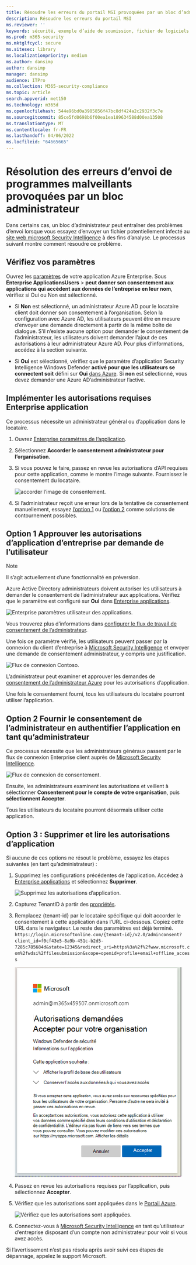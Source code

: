 ```yaml
---
title: Résoudre les erreurs du portail MSI provoquées par un bloc d’administration
description: Résoudre les erreurs du portail MSI
ms.reviewer: ''
keywords: sécurité, exemple d’aide de soumission, fichier de logiciels malveillants, fichier virus, fichier cheval de Troie, envoyer, envoyer à Microsoft, envoyer un exemple, virus, cheval de Troie, ver, non détecté, ne détecte pas, e-mail microsoft, programme malveillant e-mail, je pense que c’est un programme malveillant, je pense que c’est un virus, où puis-je envoyer un virus, est-ce un virus, MSE, ne détecte pas, aucune signature, aucune détection, fichier suspect,  MMPC, Centre de protection Microsoft contre les programmes malveillants, chercheurs, analystes, WDSI, renseignement de sécurité
ms.prod: m365-security
ms.mktglfcycl: secure
ms.sitesec: library
ms.localizationpriority: medium
ms.author: dansimp
author: dansimp
manager: dansimp
audience: ITPro
ms.collection: M365-security-compliance
ms.topic: article
search.appverid: met150
ms.technology: m365d
ms.openlocfilehash: 544e96bd0a3985856f47bc8df424a2c2932f3c7e
ms.sourcegitcommit: 85ce5fd0698b6f00ea1ea189634588d00ea13508
ms.translationtype: MT
ms.contentlocale: fr-FR
ms.lasthandoff: 04/06/2022
ms.locfileid: "64665665"
---
```

# <a name="troubleshooting-malware-submission-errors-caused-by-administrator-block"></a>Résolution des erreurs d’envoi de programmes malveillants provoquées par un bloc administrateur

Dans certains cas, un bloc d’administrateur peut entraîner des problèmes d’envoi lorsque vous essayez d’envoyer un fichier potentiellement infecté au [site web microsoft Security Intelligence](https://www.microsoft.com/wdsi) à des fins d’analyse. Le processus suivant montre comment résoudre ce problème.

## <a name="review-your-settings"></a>Vérifiez vos paramètres

Ouvrez les [paramètres](https://portal.azure.com/#blade/Microsoft_AAD_IAM/StartboardApplicationsMenuBlade/UserSettings/menuId/) de votre application Azure Enterprise. Sous **Enterprise ApplicationsUsers** >   **peut donner son consentement aux applications qui accèdent aux données de l’entreprise en leur nom**, vérifiez si Oui ou Non est sélectionné.

- Si **Non** est sélectionné, un administrateur Azure AD pour le locataire client doit donner son consentement à l’organisation. Selon la configuration avec Azure AD, les utilisateurs peuvent être en mesure d’envoyer une demande directement à partir de la même boîte de dialogue. S’il n’existe aucune option pour demander le consentement de l’administrateur, les utilisateurs doivent demander l’ajout de ces autorisations à leur administrateur Azure AD. Pour plus d’informations, accédez à la section suivante.

- Si **Oui** est sélectionné, vérifiez que le paramètre d’application Security Intelligence Windows Defender **activé pour que les utilisateurs se connectent soit** défini sur **Oui** [dans Azure](https://portal.azure.com/#blade/Microsoft_AAD_IAM/ManagedAppMenuBlade/Properties/appId/f0cf43e5-8a9b-451c-b2d5-7285c785684d/objectId/4a918a14-4069-4108-9b7d-76486212d75d). Si **non** est sélectionné, vous devez demander une Azure AD’administrateur l’active.

## <a name="implement-required-enterprise-application-permissions"></a>Implémenter les autorisations requises Enterprise application

Ce processus nécessite un administrateur général ou d’application dans le locataire.

1. Ouvrez [Enterprise paramètres de l’application](https://portal.azure.com/#blade/Microsoft_AAD_IAM/ManagedAppMenuBlade/Permissions/appId/f0cf43e5-8a9b-451c-b2d5-7285c785684d/objectId/4a918a14-4069-4108-9b7d-76486212d75d).
2. Sélectionnez **Accorder le consentement administrateur pour l’organisation**.
3. Si vous pouvez le faire, passez en revue les autorisations d’API requises pour cette application, comme le montre l’image suivante. Fournissez le consentement du locataire.

    ![accorder l’image de consentement.](../../media/security-intelligence-images/msi-grant-admin-consent.jpg)

4. Si l’administrateur reçoit une erreur lors de la tentative de consentement manuellement, essayez [l’option 1](#option-1-approve-enterprise-application-permissions-by-user-request) ou [l’option 2](#option-2-provide-admin-consent-by-authenticating-the-application-as-an-admin) comme solutions de contournement possibles.

## <a name="option-1-approve-enterprise-application-permissions-by-user-request"></a>Option 1 Approuver les autorisations d’application d’entreprise par demande de l’utilisateur

> [!NOTE]
> Il s’agit actuellement d’une fonctionnalité en préversion.

Azure Active Directory administrateurs doivent autoriser les utilisateurs à demander le consentement de l’administrateur aux applications. Vérifiez que le paramètre est configuré sur **Oui** dans [Enterprise applications](https://portal.azure.com/#blade/Microsoft_AAD_IAM/StartboardApplicationsMenuBlade/UserSettings/menuId/).

![Enterprise paramètres utilisateur des applications.](../../media/security-intelligence-images/msi-enterprise-app-user-setting.jpg)

Vous trouverez plus d’informations dans [configurer le flux de travail de consentement de l’administrateur](/azure/active-directory/manage-apps/configure-admin-consent-workflow).

Une fois ce paramètre vérifié, les utilisateurs peuvent passer par la connexion du client d’entreprise à [Microsoft Security Intelligence](https://www.microsoft.com/wdsi/filesubmission) et envoyer une demande de consentement administrateur, y compris une justification.

![Flux de connexion Contoso.](../../media/security-intelligence-images/msi-contoso-approval-required.png)

L’administrateur peut examiner et approuver les demandes de [consentement de l’administrateur Azure](https://portal.azure.com/#blade/Microsoft_AAD_IAM/StartboardApplicationsMenuBlade/AccessRequests/menuId/) pour les autorisations d’application.

Une fois le consentement fourni, tous les utilisateurs du locataire pourront utiliser l’application.

## <a name="option-2-provide-admin-consent-by-authenticating-the-application-as-an-admin"></a>Option 2 Fournir le consentement de l’administrateur en authentifier l’application en tant qu’administrateur

Ce processus nécessite que les administrateurs généraux passent par le flux de connexion Enterprise client auprès de [Microsoft Security Intelligence](https://www.microsoft.com/wdsi/filesubmission).

![Flux de connexion de consentement.](../../media/security-intelligence-images/msi-microsoft-permission-required.jpg)

Ensuite, les administrateurs examinent les autorisations et veillent à sélectionner **Consentement pour le compte de votre organisation**, puis **sélectionnent Accepter**.

Tous les utilisateurs du locataire pourront désormais utiliser cette application.

## <a name="option-3-delete-and-readd-app-permissions"></a>Option 3 : Supprimer et lire les autorisations d’application

Si aucune de ces options ne résout le problème, essayez les étapes suivantes (en tant qu’administrateur) :

1. Supprimez les configurations précédentes de l’application. Accédez à [Enterprise applications](https://portal.azure.com/#blade/Microsoft_AAD_IAM/ManagedAppMenuBlade/Properties/appId/f0cf43e5-8a9b-451c-b2d5-7285c785684d/objectId/982e94b2-fea9-4d1f-9fca-318cda92f90b) et sélectionnez **Supprimer**.

   ![Supprimez les autorisations d’application.](../../media/security-intelligence-images/msi-properties.png)

2. Capturez TenantID à partir des [propriétés](https://portal.azure.com/#blade/Microsoft_AAD_IAM/ActiveDirectoryMenuBlade/Properties).

3. Remplacez {tenant-id} par le locataire spécifique qui doit accorder le consentement à cette application dans l’URL ci-dessous. Copiez cette URL dans le navigateur. Le reste des paramètres est déjà terminé.
``https://login.microsoftonline.com/{tenant-id}/v2.0/adminconsent?client_id=f0cf43e5-8a9b-451c-b2d5-7285c785684d&state=12345&redirect_uri=https%3a%2f%2fwww.microsoft.com%2fwdsi%2ffilesubmission&scope=openid+profile+email+offline_access``

   ![Autorisations nécessaires.](../../media/security-intelligence-images/msi-microsoft-permission-requested-your-organization.png)

4. Passez en revue les autorisations requises par l’application, puis sélectionnez **Accepter**.

5. Vérifiez que les autorisations sont appliquées dans le [Portail Azure](https://portal.azure.com/#blade/Microsoft_AAD_IAM/ManagedAppMenuBlade/Permissions/appId/f0cf43e5-8a9b-451c-b2d5-7285c785684d/objectId/ce60a464-5fca-4819-8423-bcb46796b051).

   ![Vérifiez que les autorisations sont appliquées.](../../media/security-intelligence-images/msi-permissions.jpg)

6. Connectez-vous à [Microsoft Security Intelligence](https://www.microsoft.com/wdsi/filesubmission) en tant qu’utilisateur d’entreprise disposant d’un compte non administrateur pour voir si vous avez accès.

 Si l’avertissement n’est pas résolu après avoir suivi ces étapes de dépannage, appelez le support Microsoft.